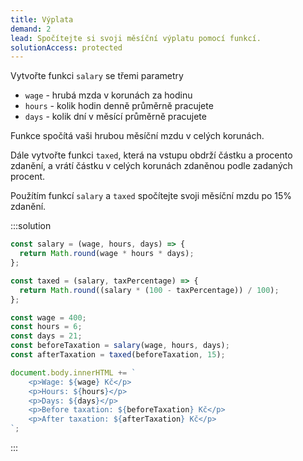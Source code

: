 ```yaml
---
title: Výplata
demand: 2
lead: Spočítejte si svoji měsíční výplatu pomocí funkcí.
solutionAccess: protected
---
```


Vytvořte funkci `salary` se třemi parametry

- `wage` - hrubá mzda v korunách za hodinu
- `hours` - kolik hodin denně průměrně pracujete
- `days` - kolik dní v měsící průměrně pracujete

Funkce spočítá vaši hrubou měsíční mzdu v celých korunách.

Dále vytvořte funkci `taxed`, která na vstupu obdrží částku a procento zdanění, a vrátí částku v celých korunách zdaněnou podle zadaných procent.

Použítím funkcí `salary` a `taxed` spočítejte svoji měsíční mzdu po 15% zdanění.

:::solution

```js
const salary = (wage, hours, days) => {
  return Math.round(wage * hours * days);
};

const taxed = (salary, taxPercentage) => {
  return Math.round((salary * (100 - taxPercentage)) / 100);
};

const wage = 400;
const hours = 6;
const days = 21;
const beforeTaxation = salary(wage, hours, days);
const afterTaxation = taxed(beforeTaxation, 15);

document.body.innerHTML += `
	<p>Wage: ${wage} Kč</p>
	<p>Hours: ${hours}</p>
	<p>Days: ${days}</p>
	<p>Before taxation: ${beforeTaxation} Kč</p>
	<p>After taxation: ${afterTaxation} Kč</p>
`;
```

:::
